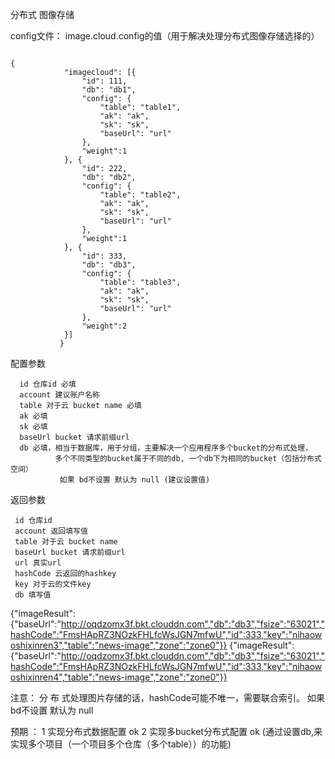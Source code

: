 分布式 图像存储

config文件：
image.cloud.config的值（用于解决处理分布式图像存储选择的）
<pre><code>
{
           	"imagecloud": [{
           		"id": 111,
           		"db": "db1",
           		"config": {
           			"table": "table1",
           			"ak": "ak",
           			"sk": "sk",
           			"baseUrl": "url"
           		},
                "weight":1
           	}, {
           		"id": 222,
           		"db": "db2",
           		"config": {
           			"table": "table2",
           			"ak": "ak",
           			"sk": "sk",
           			"baseUrl": "url"
           		},
                "weight":1
           	}, {
           		"id": 333,
           		"db": "db3",
           		"config": {
           			"table": "table3",
           			"ak": "ak",
           			"sk": "sk",
           			"baseUrl": "url"
           		},
                "weight":2
           	}]
           }
</code></pre>

配置参数

      id 仓库id 必填   
      account 建议账户名称    
      table 对于云 bucket name 必填   
      ak 必填   
      sk 必填 
      baseUrl bucket 请求前缀url
      db 必填，相当于数据库，用于分组，主要解决一个应用程序多个bucket的分布式处理，
              多个不同类型的bucket属于不同的db, 一个db下为相同的bucket（包括分布式空间）
               如果 bd不设置 默认为 null (建议设置值)
   
   
返回参数
   
     id 仓库id 
     account 返回填写值
     table 对于云 bucket name 
     baseUrl bucket 请求前缀url   
     url 真实url
     hashCode 云返回的hashkey
     key 对于云的文件key
     db 填写值
{"imageResult":{"baseUrl":"http://oqdzomx3f.bkt.clouddn.com","db":"db3","fsize":"63021","hashCode":"FmsHApRZ3NOzkFHLfcWsJGN7mfwU","id":333,"key":"nihaowoshixinren3","table":"news-image","zone":"zone0"}}
{"imageResult":{"baseUrl":"http://oqdzomx3f.bkt.clouddn.com","db":"db3","fsize":"63021","hashCode":"FmsHApRZ3NOzkFHLfcWsJGN7mfwU","id":333,"key":"nihaowoshixinren4","table":"news-image","zone":"zone0"}}


注意： 分 布 式处理图片存储的话，hashCode可能不唯一，需要联合索引。
      如果 bd不设置 默认为 null 

预期 ： 1 实现分布式数据配置 ok
       2 实现多bucket分布式配置 ok  (通过设置db,来实现多个项目（一个项目多个仓库（多个table））的功能)